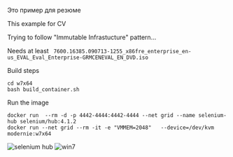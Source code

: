 Это пример для резюме

This example for CV

Trying to follow "Immutable Infrastucture" pattern...

Needs at least ``` 7600.16385.090713-1255_x86fre_enterprise_en-us_EVAL_Eval_Enterprise-GRMCENEVAL_EN_DVD.iso```

Build steps

```
cd w7x64
bash build_container.sh
```

Run the image
```
docker run  --rm -d -p 4442-4444:4442-4444 --net grid --name selenium-hub selenium/hub:4.1.2
docker run --net grid --rm -it -e "VMMEM=2048"   --device=/dev/kvm   modernie:w7x64
```


![selenium hub](https://raw.githubusercontent.com/antnn/selenium-static/main/Screenshot%202022-04-05%20at%2023-11-28%20Selenium%20Grid.png "selenium hub")
![win7](https://raw.githubusercontent.com/antnn/selenium-static/main/Screenshot%20from%202022-04-05%2023-12-01.png "win7")
